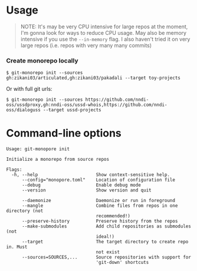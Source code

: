 Usage
=====

> NOTE: It's may be very CPU intensive for large repos at the moment, I'm gonna look for ways to reduce CPU usage. May also be memory intensive if you use the `--in-memory` flag. I also haven't tried it on very large repos (i.e. repos with very many many commits)

### Create monorepo locally

```shell
$ git-monorepo init --sources gh:zikani03/articulated,gh:zikani03/pakadali --target toy-projects
```

Or with full git urls:

```shell
$ git-monorepo init --sources https://github.com/nndi-oss/ussdproxy,gh:nndi-oss/ussd-whois,https://github.com/nndi-oss/dialoguss --target ussd-projects
```


# Command-line options

```text
Usage: git-monopore init

Initialize a monorepo from source repos

Flags:
  -h, --help                      Show context-sensitive help.
      --config="monopore.toml"    Location of configuration file
      --debug                     Enable debug mode
      --version                   Show version and quit

      --daemonize                 Daemonize or run in foreground
      --mangle                    Combine files from repos in one directory (not
                                  recommended!)
      --preserve-history          Preserve history from the repos
      --make-submodules           Add child repositories as submodules (not
                                  ideal!)
      --target                    The target directory to create repo in. Must
                                  not exist
      --sources=SOURCES,...       Source repositories with support for
                                  'git-down' shortcuts
```

